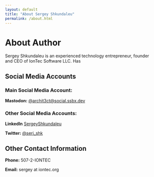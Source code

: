 ```yaml
---
layout: default 
title: "About Sergey Shkundaleu"
permalink: /about.html
---
```


# About Author 

Sergey Shkundaleu is an experienced technology entrepreneur, founder and CEO of IonTec Software LLC. Has  

## Social Media Accounts

### Main Social Media Account:

**Mastodon:** [@archit3ct@social.ssbx.dev](https://social.ssbx.dev/@archit3ct)  

### Other Social Media Accounts:

**LinkedIn** [SergeyShkundaleu](https://www.linkedin.com/in/sergeyshkundaleu/) 

**Twitter:** [@serj_shk](https://twitter.com/serj_shk) 

## Other Contact Information

**Phone:** 507-2-IONTEC

**Email:** sergey at iontec.org 
